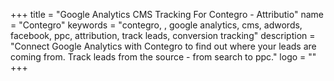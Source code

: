 +++
title = "Google Analytics CMS Tracking For Contegro - Attributio"
name = "Contegro"
keywords = "contegro, , google analytics, cms, adwords, facebook, ppc, attribution, track leads, conversion tracking"
description = "Connect Google Analytics with Contegro to find out where your leads are coming from. Track leads from the source - from search to ppc."
logo = ""
+++
